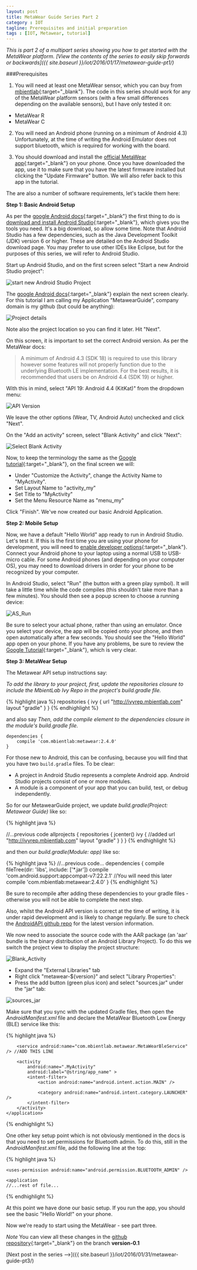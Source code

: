 ```yaml
---
layout: post
title: MetaWear Guide Series Part 2
category : IOT
tagline: Prerequisites and initial preparation
tags : [IOT, Metawear, tutorial]
---
```



*This is part 2 of a multipart series showing you how to get started with the MetaWear platform. [View the contents of the series to easily skip forwards or backwards]({{ site.baseurl }}/iot/2016/01/17/metawear-guide-pt1/)*

###Prerequisites

1) You will need at least one MetaWear sensor, which you can buy from [mbientlab](https://mbientlab.com/metawear/){:target="_blank"}. The code in this series should work for any of the MetaWear platform sensors (with a few small differences depending on the available sensors), but I have only tested it on:

- MetaWear R
- MetaWear C

2) You will need an Android phone (running on a minimum of Android 4.3) Unfortunately, at the time of writing the Android Emulator does not support bluetooth, which is required for working with the board. 

3) You should download and install the [official MetaWear app](https://play.google.com/store/apps/details?id=com.mbientlab.metawear.app&hl=en){:target="_blank"} on your phone. Once you have downloaded the app, use it to make sure that you have the latest firmware installed but clicking the "Update Firmware" button. We will also refer back to this app in the tutorial. 

The are also a number of software requirements, let's tackle them here:   


**Step 1: Basic Android Setup**

As per the [google Android docs](http://developer.android.com/training/index.html){:target="_blank"} the first thing to do is [download and install Android Studio](http://developer.android.com/sdk/installing/index.html?pkg=studio){:target="_blank"}, which gives you the tools you need. It's a big download, so allow some time. Note that Android Studio has a few dependencies, such as the Java Development Toolkit (JDK) version 6 or higher. These are detailed on the Android Studio download page. You may prefer to use other IDEs like Eclipse, but for the purposes of this series, we will refer to Android Studio. 

Start up Android Studio, and on the first screen select "Start a new Android Studio project":

![start new Android Studio Project]({{site.baseurl}}/assets/images/metawear/metawear_ss_1.jpg)


The [google Android docs](http://developer.android.com/training/basics/firstapp/creating-project.html){:target="_blank"} explain the next screen clearly. For this tutorial I am calling my Application "MetawearGuide", company domain is my github (but could be anything):

![Project details]({{site.baseurl}}/assets/images/metawear/metawear_ss_2.jpg)

Note also the project location so you can find it later. Hit "Next".

On this screen, it is important to set the correct Android version. As per the MetaWear docs:

> A minimum of Android 4.3 (SDK 18) is required to use this library however some features will not properly function due to the underlying Bluetooth LE implementation. For the best results, it is recommended that users be on Android 4.4 (SDK 19) or higher.

With this in mind, select "API 19: Android 4.4 (KitKat)" from the dropdown menu:

![API Version]({{site.baseurl}}/assets/images/metawear/metawear_ss_3.jpg)

We leave the other options (Wear, TV, Android Auto) unchecked and click "Next".

On the "Add an activity" screen, select "Blank Activity" and click "Next":

![Select Blank Activity]({{site.baseurl}}/assets/images/metawear/metawear_ss_4.jpg)

Now, to keep the terminology the same as the [Google tutorial](http://developer.android.com/intl/ja/training/basics/firstapp/creating-project.html){:target="_blank"}, on the final screen we will:

- Under "Customize the Activity", change the Activity Name to "MyActivity". 
- Set Layout Name to "activity_my"
- Set Title to "MyActivity"
- Set the Menu Resource Name as "menu_my"

Click "Finish". We've now created our basic Android Application.   



**Step 2: Mobile Setup**

Now, we have a default "Hello World" app ready to run in Android Studio. Let's test it. If this is the first time you are using your phone for development, you will need to [enable developer options](http://www.greenbot.com/article/2457986/how-to-enable-developer-options-on-your-android-phone-or-tablet.html){:target="_blank"}. Connect your Android phone to your laptop using a normal USB to USB-micro cable. For some Android phones (and depending on your computer OS), you may need to download drivers in order for your phone to be recognized by your computer.

In Android Studio, select "Run" (the button with a green play symbol). It will take a little time while the code compiles (this shouldn't take more than a few minutes). You should then see a popup screen to choose a running device:

![AS_Run]({{site.baseurl}}/assets/images/metawear/metawear_ss_9.jpg)

Be sure to select your actual phone, rather than using an emulator. Once you select your device, the app will be copied onto your phone, and then open automatically after a few seconds. You should see the "Hello World" app open on your phone. If you have any problems, be sure to review the [Google Tutorial](http://developer.android.com/intl/ja/training/basics/firstapp/creating-project.html){:target="_blank"}, which is very clear.


**Step 3: MetaWear Setup**

The Metawear API setup instructions say:

*To add the library to your project, first, update the repositories closure to include the MbientLab Ivy Repo in the project's build.gradle file.*

{% highlight java %}
repositories {
    ivy {
        url "http://ivyrep.mbientlab.com"
        layout "gradle"
    }
}
{% endhighlight %}

and also say *Then, add the compile element to the dependencies closure in the module's build.gradle file.*

```
dependencies {
    compile 'com.mbientlab:metawear:2.4.0'
}
```

For those new to Android, this can be confusing, because you will find that you have two `build.gradle` files. To be clear: 

- A project in Android Studio represents a complete Android app. Android Studio projects consist of one or more modules.
- A module is a component of your app that you can build, test, or debug independently.

So for our MetawearGuide project, we update *build.gradle(Project: Metawear Guide)* like so:

{% highlight java %}

//...previous code
allprojects {
    repositories {
        jcenter()
        ivy { //added
            url "http://ivyrep.mbientlab.com"
            layout "gradle"
        }
    }
}
{% endhighlight %}

and then our *build.gradle(Module: app)* like so:

{% highlight java %}
//...previous code...
dependencies {
    compile fileTree(dir: 'libs', include: ['*.jar'])
    compile 'com.android.support:appcompat-v7:22.2.1' //You will need this later
    compile 'com.mbientlab:metawear:2.4.0' 
}
{% endhighlight %}

Be sure to recompile after adding these dependencies to your gradle files - otherwise you will not be able to complete the next step.

Also, whilst the Android API version is correct at the time of writing, it is under rapid development and is likely to change regularly. Be sure to check the [AndroidAPI github repo](https://github.com/mbientlab/Metawear-AndroidAPI) for the latest version information.

We now need to associate the source code with the AAR package (an 'aar' bundle is the binary distribution of an Android Library Project). To do this we switch the project view to display the project structure:

![Blank_Activity]({{site.baseurl}}/assets/images/metawear/metawear_ss_5.jpg)

- Expand the "External Libraries" tab
- Right click "metawear-${version}" and select "Library Properties":
- Press the add button (green plus icon) and select "sources.jar" under the "jar" tab:

![sources_jar]({{site.baseurl}}/assets/images/metawear/metawear_ss_6.jpg)

Make sure that you sync with the updated Gradle files, then open the *AndroidManifest.xml* file and declare the MetaWear Bluetooth Low Energy (BLE) service like this:

{% highlight java %}
<application
        android:allowBackup="true"
        android:icon="@mipmap/ic_launcher"
        android:label="@string/app_name"
        android:theme="@style/AppTheme" >
        
        <service android:name="com.mbientlab.metawear.MetaWearBleService" /> //ADD THIS LINE

        <activity
            android:name=".MyActivity"
            android:label="@string/app_name" >
            <intent-filter>
                <action android:name="android.intent.action.MAIN" />

                <category android:name="android.intent.category.LAUNCHER" />
            </intent-filter>
        </activity>
    </application>

{% endhighlight %}


One other key setup point which is not obviously mentioned in the docs is that you need to set permissions for Bluetooth admin. To do this, still in the *AndroidManifest.xml* file, add the following line at the top:

{% highlight java %}
<?xml version="1.0" encoding="utf-8"?>
<manifest xmlns:android="http://schemas.android.com/apk/res/android"
    package="com.mbientlab.metawear.app" >

    <uses-permission android:name="android.permission.BLUETOOTH_ADMIN" />
    
    <application
    //...rest of file...
{% endhighlight %}


At this point we have done our basic setup. If you run the app, you should see the basic "Hello World!" on your phone. 

Now we're ready to start using the MetaWear - see part three.

*Note* You can view all these changes in the [github repository](https://github.com/ChristopherGS/MetaWearGuide/tree/version-0.1){:target="_blank"} on the branch **version-0.1**

[Next post in the series -->]({{ site.baseurl }}/iot/2016/01/31/metawear-guide-pt3/)
